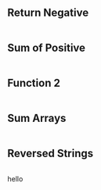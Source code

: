## Return Negative

```js

```

## Sum of Positive

```js

```

## Function 2

```js

```

## Sum Arrays

```js

```

## Reversed Strings

```js

```
hello